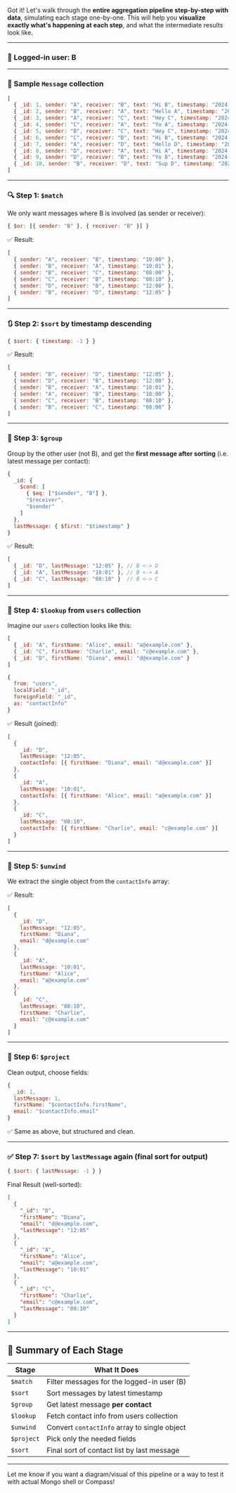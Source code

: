 Got it! Let's walk through the **entire aggregation pipeline step-by-step with data**, simulating each stage one-by-one. This will help you **visualize exactly what's happening at each step**, and what the intermediate results look like.

---

### 👤 Logged-in user: **B**

---

### 📄 Sample `Message` collection

```js
[
  { _id: 1, sender: "A", receiver: "B", text: "Hi B", timestamp: "2024-06-06T10:00:00Z" },
  { _id: 2, sender: "B", receiver: "A", text: "Hello A", timestamp: "2024-06-06T10:01:00Z" },
  { _id: 3, sender: "A", receiver: "C", text: "Hey C", timestamp: "2024-06-06T09:00:00Z" },
  { _id: 4, sender: "C", receiver: "A", text: "Yo A", timestamp: "2024-06-06T09:05:00Z" },
  { _id: 5, sender: "B", receiver: "C", text: "Hey C", timestamp: "2024-06-06T08:00:00Z" },
  { _id: 6, sender: "C", receiver: "B", text: "Hi B", timestamp: "2024-06-06T08:10:00Z" },
  { _id: 7, sender: "A", receiver: "D", text: "Hello D", timestamp: "2024-06-06T11:00:00Z" },
  { _id: 8, sender: "D", receiver: "A", text: "Hi A", timestamp: "2024-06-06T11:05:00Z" },
  { _id: 9, sender: "D", receiver: "B", text: "Yo B", timestamp: "2024-06-06T12:00:00Z" },
  { _id: 10, sender: "B", receiver: "D", text: "Sup D", timestamp: "2024-06-06T12:05:00Z" }
]
```

---

### 🔍 Step 1: `$match`

We only want messages where B is involved (as sender or receiver):

```js
{ $or: [{ sender: "B" }, { receiver: "B" }] }
```

✅ Result:

```js
[
  { sender: "A", receiver: "B", timestamp: "10:00" },
  { sender: "B", receiver: "A", timestamp: "10:01" },
  { sender: "B", receiver: "C", timestamp: "08:00" },
  { sender: "C", receiver: "B", timestamp: "08:10" },
  { sender: "D", receiver: "B", timestamp: "12:00" },
  { sender: "B", receiver: "D", timestamp: "12:05" }
]
```

---

### 🔃 Step 2: `$sort` by timestamp descending

```js
{ $sort: { timestamp: -1 } }
```

✅ Result:

```js
[
  { sender: "B", receiver: "D", timestamp: "12:05" },
  { sender: "D", receiver: "B", timestamp: "12:00" },
  { sender: "B", receiver: "A", timestamp: "10:01" },
  { sender: "A", receiver: "B", timestamp: "10:00" },
  { sender: "C", receiver: "B", timestamp: "08:10" },
  { sender: "B", receiver: "C", timestamp: "08:00" }
]
```

---

### 👯 Step 3: `$group`

Group by the other user (not B), and get the **first message after sorting** (i.e. latest message per contact):

```js
{
  _id: {
    $cond: [
      { $eq: ["$sender", "B"] },
      "$receiver",
      "$sender"
    ]
  },
  lastMessage: { $first: "$timestamp" }
}
```

✅ Result:

```js
[
  { _id: "D", lastMessage: "12:05" }, // B <-> D
  { _id: "A", lastMessage: "10:01" }, // B <-> A
  { _id: "C", lastMessage: "08:10" }  // B <-> C
]
```

---

### 🧲 Step 4: `$lookup` from `users` collection

Imagine our `users` collection looks like this:

```js
[
  { _id: "A", firstName: "Alice", email: "a@example.com" },
  { _id: "C", firstName: "Charlie", email: "c@example.com" },
  { _id: "D", firstName: "Diana", email: "d@example.com" }
]
```

```js
{
  from: "users",
  localField: "_id",
  foreignField: "_id",
  as: "contactInfo"
}
```

✅ Result (joined):

```js
[
  {
    _id: "D",
    lastMessage: "12:05",
    contactInfo: [{ firstName: "Diana", email: "d@example.com" }]
  },
  {
    _id: "A",
    lastMessage: "10:01",
    contactInfo: [{ firstName: "Alice", email: "a@example.com" }]
  },
  {
    _id: "C",
    lastMessage: "08:10",
    contactInfo: [{ firstName: "Charlie", email: "c@example.com" }]
  }
]
```

---

### 🧻 Step 5: `$unwind`

We extract the single object from the `contactInfo` array:

✅ Result:

```js
[
  {
    _id: "D",
    lastMessage: "12:05",
    firstName: "Diana",
    email: "d@example.com"
  },
  {
    _id: "A",
    lastMessage: "10:01",
    firstName: "Alice",
    email: "a@example.com"
  },
  {
    _id: "C",
    lastMessage: "08:10",
    firstName: "Charlie",
    email: "c@example.com"
  }
]
```

---

### 🎯 Step 6: `$project`

Clean output, choose fields:

```js
{
  _id: 1,
  lastMessage: 1,
  firstName: "$contactInfo.firstName",
  email: "$contactInfo.email"
}
```

✅ Same as above, but structured and clean.

---

### ✅ Step 7: `$sort` by `lastMessage` again (final sort for output)

```js
{ $sort: { lastMessage: -1 } }
```

Final Result (well-sorted):

```json
[
  {
    "_id": "D",
    "firstName": "Diana",
    "email": "d@example.com",
    "lastMessage": "12:05"
  },
  {
    "_id": "A",
    "firstName": "Alice",
    "email": "a@example.com",
    "lastMessage": "10:01"
  },
  {
    "_id": "C",
    "firstName": "Charlie",
    "email": "c@example.com",
    "lastMessage": "08:10"
  }
]
```

---

## 🧠 Summary of Each Stage

| Stage      | What It Does                                 |
| ---------- | -------------------------------------------- |
| `$match`   | Filter messages for the logged-in user (B)   |
| `$sort`    | Sort messages by latest timestamp            |
| `$group`   | Get latest message **per contact**           |
| `$lookup`  | Fetch contact info from users collection     |
| `$unwind`  | Convert `contactInfo` array to single object |
| `$project` | Pick only the needed fields                  |
| `$sort`    | Final sort of contact list by last message   |

---

Let me know if you want a diagram/visual of this pipeline or a way to test it with actual Mongo shell or Compass!
